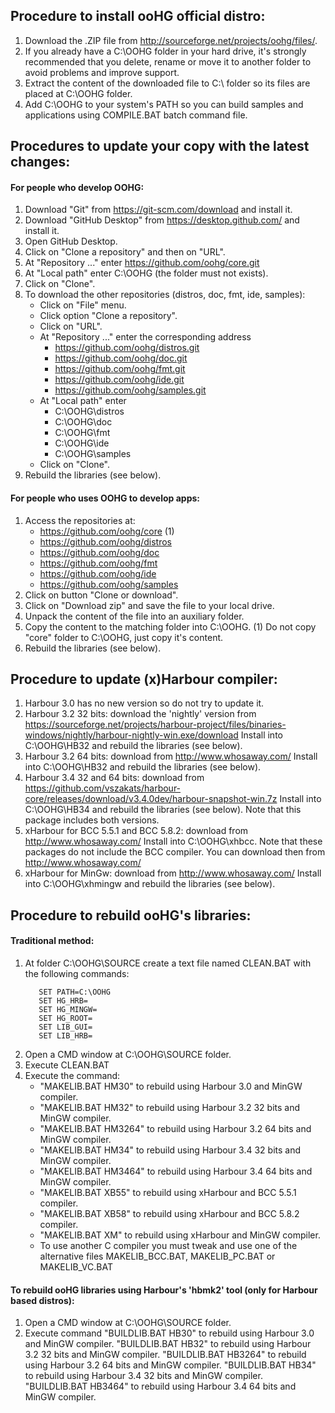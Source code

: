 ## Procedure to install ooHG official distro:

1. Download the .ZIP file from http://sourceforge.net/projects/oohg/files/.
2. If you already have a C:\OOHG folder in your hard drive, it's strongly recommended that you delete, rename or move it to another folder to avoid problems and improve support.
3. Extract the content of the downloaded file to C:\ folder so its files are placed at C:\OOHG folder.
4. Add C:\OOHG to your system's PATH so you can build samples and applications using COMPILE.BAT batch command file.


## Procedures to update your copy with the latest changes:

#### For people who develop OOHG:

1. Download "Git" from https://git-scm.com/download and install it.
2. Download "GitHub Desktop" from https://desktop.github.com/ and install it.
3. Open GitHub Desktop.
4. Click on "Clone a repository" and then on "URL".
5. At "Repository ..." enter https://github.com/oohg/core.git
6. At "Local path" enter C:\OOHG (the folder must not exists).
7. Click on "Clone".
8. To download the other repositories (distros, doc, fmt, ide, samples):
   * Click on "File" menu.
   * Click option "Clone a repository".
   * Click on "URL".
   * At "Repository ..." enter the corresponding address
     * https://github.com/oohg/distros.git
     * https://github.com/oohg/doc.git
     * https://github.com/oohg/fmt.git
     * https://github.com/oohg/ide.git
     * https://github.com/oohg/samples.git
   * At "Local path" enter
     * C:\OOHG\distros
     * C:\OOHG\doc
     * C:\OOHG\fmt
     * C:\OOHG\ide
     * C:\OOHG\samples
   * Click on "Clone".
9. Rebuild the libraries (see below).

#### For people who uses OOHG to develop apps:

1. Access the repositories at:
   * https://github.com/oohg/core (1)
   * https://github.com/oohg/distros
   * https://github.com/oohg/doc
   * https://github.com/oohg/fmt
   * https://github.com/oohg/ide
   * https://github.com/oohg/samples
2. Click on button "Clone or download".
3. Click on "Download zip" and save the file to your local drive.
4. Unpack the content of the file into an auxiliary folder.
5. Copy the content to the matching folder into C:\OOHG.
   (1) Do not copy "core" folder to C:\OOHG, just copy it's content.
6. Rebuild the libraries (see below).


## Procedure to update (x)Harbour compiler:

1. Harbour 3.0 has no new version so do not try to update it.
2. Harbour 3.2 32 bits: download the 'nightly' version from
   https://sourceforge.net/projects/harbour-project/files/binaries-windows/nightly/harbour-nightly-win.exe/download
   Install into C:\OOHG\HB32 and rebuild the libraries (see below).
3. Harbour 3.2 64 bits: download from
   http://www.whosaway.com/
   Install into C:\OOHG\HB32 and rebuild the libraries (see below).
4. Harbour 3.4 32 and 64 bits: download from
   https://github.com/vszakats/harbour-core/releases/download/v3.4.0dev/harbour-snapshot-win.7z
   Install into C:\OOHG\HB34 and rebuild the libraries (see below).
   Note that this package includes both versions.
5. xHarbour for BCC 5.5.1 and BCC 5.8.2: download from
   http://www.whosaway.com/
   Install into C:\OOHG\xhbcc.
   Note that these packages do not include the BCC compiler.
   You can download then from
   http://www.whosaway.com/
5. xHarbour for MinGw: download from
   http://www.whosaway.com/
   Install into C:\OOHG\xhmingw and rebuild the libraries (see below).


## Procedure to rebuild ooHG's libraries:

#### Traditional method:

1. At folder C:\OOHG\SOURCE create a text file named CLEAN.BAT with the following commands:
   ```
      SET PATH=C:\OOHG
      SET HG_HRB=
      SET HG_MINGW=
      SET HG_ROOT=
      SET LIB_GUI=
      SET LIB_HRB=
   ```
2. Open a CMD window at C:\OOHG\SOURCE folder.
3. Execute CLEAN.BAT
4. Execute the command:
   * "MAKELIB.BAT HM30"   to rebuild using Harbour 3.0 and MinGW compiler.
   * "MAKELIB.BAT HM32"   to rebuild using Harbour 3.2 32 bits and MinGW compiler.
   * "MAKELIB.BAT HM3264" to rebuild using Harbour 3.2 64 bits and MinGW compiler.
   * "MAKELIB.BAT HM34"   to rebuild using Harbour 3.4 32 bits and MinGW compiler.
   * "MAKELIB.BAT HM3464" to rebuild using Harbour 3.4 64 bits and MinGW compiler.
   * "MAKELIB.BAT XB55"   to rebuild using xHarbour and BCC 5.5.1 compiler.
   * "MAKELIB.BAT XB58"   to rebuild using xHarbour and BCC 5.8.2 compiler.
   * "MAKELIB.BAT XM"     to rebuild using xHarbour and MinGW compiler.
   * To use another C compiler you must tweak and use one of the alternative files MAKELIB_BCC.BAT, MAKELIB_PC.BAT or MAKELIB_VC.BAT

#### To rebuild ooHG libraries using Harbour's 'hbmk2' tool (only for Harbour based distros):

1. Open a CMD window at C:\OOHG\SOURCE folder.
2. Execute command
      "BUILDLIB.BAT HB30"   to rebuild using Harbour 3.0 and MinGW compiler.
      "BUILDLIB.BAT HB32"   to rebuild using Harbour 3.2 32 bits and MinGW compiler.
      "BUILDLIB.BAT HB3264" to rebuild using Harbour 3.2 64 bits and MinGW compiler.
      "BUILDLIB.BAT HB34"   to rebuild using Harbour 3.4 32 bits and MinGW compiler.
      "BUILDLIB.BAT HB3464" to rebuild using Harbour 3.4 64 bits and MinGW compiler.
